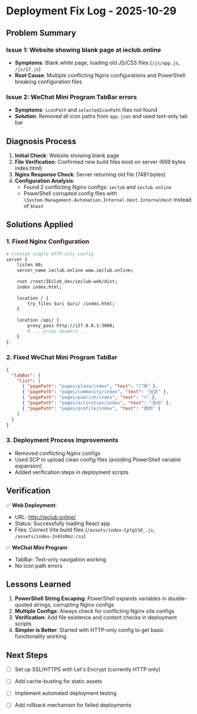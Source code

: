 # Deployment Fix Log - 2025-10-29

## Problem Summary

### Issue 1: Website showing blank page at ieclub.online
- **Symptoms**: Blank white page, loading old JS/CSS files (`/js/app.js`, `/js/17.js`)
- **Root Cause**: Multiple conflicting Nginx configurations and PowerShell breaking configuration files

### Issue 2: WeChat Mini Program TabBar errors
- **Symptoms**: `iconPath` and `selectedIconPath` files not found
- **Solution**: Removed all icon paths from `app.json` and used text-only tab bar

## Diagnosis Process

1. **Initial Check**: Website showing blank page
2. **File Verification**: Confirmed new build files exist on server (669 bytes index.html)
3. **Nginx Response Check**: Server returning old file (7481 bytes)
4. **Configuration Analysis**: 
   - Found 2 conflicting Nginx configs: `ieclub` and `ieclub.online`
   - PowerShell corrupted config files with `\System.Management.Automation.Internal.Host.InternalHost` instead of `$host`

## Solutions Applied

### 1. Fixed Nginx Configuration
```bash
# Created simple HTTP-only config
server {
    listen 80;
    server_name ieclub.online www.ieclub.online;
    
    root /root/IEclub_dev/ieclub-web/dist;
    index index.html;
    
    location / {
        try_files $uri $uri/ /index.html;
    }
    
    location /api/ {
        proxy_pass http://127.0.0.1:3000;
        # ... proxy headers ...
    }
}
```

### 2. Fixed WeChat Mini Program TabBar
```json
{
  "tabBar": {
    "list": [
      { "pagePath": "pages/plaza/index", "text": "广场" },
      { "pagePath": "pages/community/index", "text": "社区" },
      { "pagePath": "pages/publish/index", "text": "+" },
      { "pagePath": "pages/activities/index", "text": "活动" },
      { "pagePath": "pages/profile/index", "text": "我的" }
    ]
  }
}
```

### 3. Deployment Process Improvements
- Removed conflicting Nginx configs
- Used SCP to upload clean config files (avoiding PowerShell variable expansion)
- Added verification steps in deployment scripts

## Verification

✅ **Web Deployment**: 
- URL: http://ieclub.online/
- Status: Successfully loading React app
- Files: Correct Vite build files (`/assets/index-Cptg13d_.js`, `/assets/index-2n4SV0mz.css`)

✅ **WeChat Mini Program**:
- TabBar: Text-only navigation working
- No icon path errors

## Lessons Learned

1. **PowerShell String Escaping**: PowerShell expands variables in double-quoted strings, corrupting Nginx configs
2. **Multiple Configs**: Always check for conflicting Nginx site configs
3. **Verification**: Add file existence and content checks in deployment scripts
4. **Simpler is Better**: Started with HTTP-only config to get basic functionality working

## Next Steps

- [ ] Set up SSL/HTTPS with Let's Encrypt (currently HTTP only)
- [ ] Add cache-busting for static assets
- [ ] Implement automated deployment testing
- [ ] Add rollback mechanism for failed deployments


